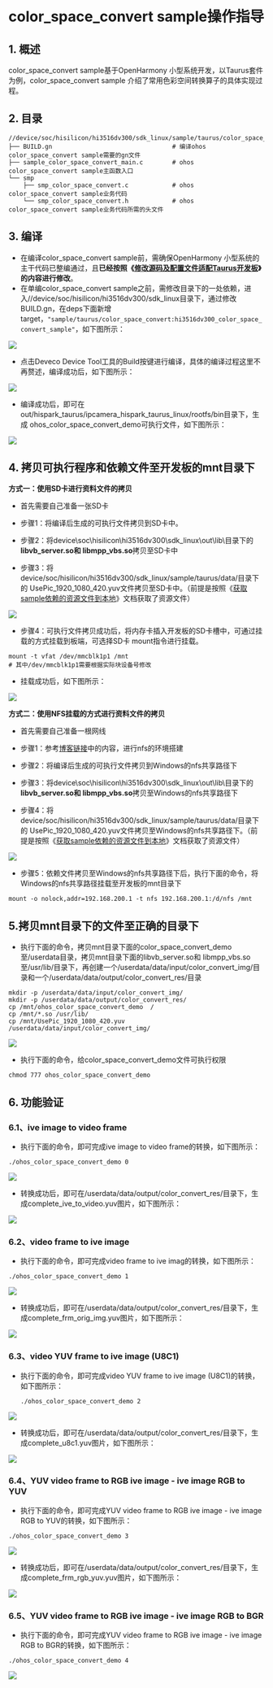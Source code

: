 # color_space_convert sample操作指导

## 1. 概述

color_space_convert  sample基于OpenHarmony 小型系统开发，以Taurus套件为例，color_space_convert sample 介绍了常用色彩空间转换算子的具体实现过程。

## 2. 目录

```shell
//device/soc/hisilicon/hi3516dv300/sdk_linux/sample/taurus/color_space_convert
├── BUILD.gn                   				 # 编译ohos color_space_convert sample需要的gn文件
├── sample_color_space_convert_main.c        # ohos color_space_convert sample主函数入口
└── smp
    ├── smp_color_space_convert.c       	 # ohos color_space_convert sample业务代码
    └── smp_color_space_convert.h       	 # ohos color_space_convert sample业务代码所需的头文件
```

## 3. 编译

* 在编译color_space_convert  sample前，需确保OpenHarmony 小型系统的主干代码已整编通过，且**已经按照《[修改源码及配置文件适配Taurus开发板](../doc/2.2.1.%E4%BF%AE%E6%94%B9%E6%BA%90%E7%A0%81%E5%8F%8A%E9%85%8D%E7%BD%AE%E6%96%87%E4%BB%B6%E9%80%82%E9%85%8DTaurus%E5%BC%80%E5%8F%91%E6%9D%BF.md)》的内容进行修改**。
* 在单编color_space_convert  sample之前，需修改目录下的一处依赖，进入//device/soc/hisilicon/hi3516dv300/sdk_linux目录下，通过修改BUILD.gn，在deps下面新增target，``"sample/taurus/color_space_convert:hi3516dv300_color_space_convert_sample"``，如下图所示：

![](../doc/figures/hispark_taurus_color_space_convert_sample/061.%E4%BF%AE%E6%94%B9buildgn.png)

* 点击Deveco Device Tool工具的Build按键进行编译，具体的编译过程这里不再赘述，编译成功后，如下图所示：

![](../doc/figures/hispark_taurus_helloworld_sample/0002-build%20success.png)

* 编译成功后，即可在out/hispark_taurus/ipcamera_hispark_taurus_linux/rootfs/bin目录下，生成 ohos_color_space_convert_demo可执行文件，如下图所示：

![](../doc/figures/hispark_taurus_color_space_convert_sample/058%E7%94%9F%E6%88%90%E5%8F%AF%E6%89%A7%E8%A1%8C%E7%A8%8B%E5%BA%8F.png)

## 4. 拷贝可执行程序和依赖文件至开发板的mnt目录下

**方式一：使用SD卡进行资料文件的拷贝**

* 首先需要自己准备一张SD卡

* 步骤1：将编译后生成的可执行文件拷贝到SD卡中。

* 步骤2：将device\soc\hisilicon\hi3516dv300\sdk_linux\out\lib\目录下的**libvb_server.so和 libmpp_vbs.so**拷贝至SD卡中
* 步骤3：将device/soc/hisilicon/hi3516dv300/sdk_linux/sample/taurus/data/目录下的 UsePic_1920_1080_420.yuv文件拷贝至SD卡中。（前提是按照《[获取sample依赖的资源文件到本地](../doc/6.2.%E8%8E%B7%E5%8F%96sample%E4%BE%9D%E8%B5%96%E7%9A%84%E8%B5%84%E6%BA%90%E6%96%87%E4%BB%B6%E5%88%B0%E6%9C%AC%E5%9C%B0.md)》文档获取了资源文件）

![](../doc/figures/hispark_taurus_color_space_convert_sample/062%E5%A4%8D%E5%88%B6%E5%8F%AF%E6%89%A7%E8%A1%8C%E7%A8%8B%E5%BA%8F%E5%92%8C%E4%BE%9D%E8%B5%96%E6%96%87%E4%BB%B6%E8%87%B3SD%E5%8D%A1.png)

* 步骤4：可执行文件拷贝成功后，将内存卡插入开发板的SD卡槽中，可通过挂载的方式挂载到板端，可选择SD卡 mount指令进行挂载。

```shell
mount -t vfat /dev/mmcblk1p1 /mnt
# 其中/dev/mmcblk1p1需要根据实际块设备号修改
```

* 挂载成功后，如下图所示：

![](../doc/figures/hispark_taurus_color_space_convert_sample/063%E5%8A%A0%E8%BD%BDSD%E5%8D%A1%E8%87%B3%E5%BC%80%E5%8F%91%E6%9D%BF.png)

**方式二：使用NFS挂载的方式进行资料文件的拷贝**

* 首先需要自己准备一根网线
* 步骤1：参考[博客链接](https://blog.csdn.net/Wu_GuiMing/article/details/115872995?spm=1001.2014.3001.5501)中的内容，进行nfs的环境搭建

* 步骤2：将编译后生成的可执行文件拷贝到Windows的nfs共享路径下

* 步骤3：将device\soc\hisilicon\hi3516dv300\sdk_linux\out\lib\目录下的**libvb_server.so和 libmpp_vbs.so**拷贝至Windows的nfs共享路径下

* 步骤4：将device/soc/hisilicon/hi3516dv300/sdk_linux/sample/taurus/data/目录下的 UsePic_1920_1080_420.yuv文件拷贝至Windows的nfs共享路径下。（前提是按照《[获取sample依赖的资源文件到本地](../doc/6.2.%E8%8E%B7%E5%8F%96sample%E4%BE%9D%E8%B5%96%E7%9A%84%E8%B5%84%E6%BA%90%E6%96%87%E4%BB%B6%E5%88%B0%E6%9C%AC%E5%9C%B0.md)》文档获取了资源文件）

![](../doc/figures/hispark_taurus_color_space_convert_sample/066%E6%8A%8A%E5%8F%AF%E6%89%A7%E8%A1%8C%E6%96%87%E4%BB%B6%E5%92%8C%E4%BE%9D%E8%B5%96%E6%96%87%E4%BB%B6%E6%8B%B7%E8%B4%9D%E8%87%B3nfs.png)

* 步骤5：依赖文件拷贝至Windows的nfs共享路径下后，执行下面的命令，将Windows的nfs共享路径挂载至开发板的mnt目录下

```
mount -o nolock,addr=192.168.200.1 -t nfs 192.168.200.1:/d/nfs /mnt
```

## 5.拷贝mnt目录下的文件至正确的目录下

* 执行下面的命令，拷贝mnt目录下面的color_space_convert_demo至/userdata目录，拷贝mnt目录下面的libvb_server.so和 libmpp_vbs.so至/usr/lib/目录下，再创建一个/userdata/data/input/color_convert_img/目录和一个/userdata/data/output/color_convert_res/目录

```
mkdir -p /userdata/data/input/color_convert_img/
mkdir -p /userdata/data/output/color_convert_res/
cp /mnt/ohos_color_space_convert_demo  /
cp /mnt/*.so /usr/lib/
cp /mnt/UsePic_1920_1080_420.yuv /userdata/data/input/color_convert_img/
```

![](../doc/figures/hispark_taurus_color_space_convert_sample/064%E5%88%9B%E5%BB%BA%E4%B8%A4%E4%B8%AA%E6%96%87%E4%BB%B6%E5%A4%B9%E5%B9%B6%E6%8B%B7%E8%B4%9D%E4%BE%9D%E8%B5%96%E6%96%87%E4%BB%B6%E8%87%B3%E5%AF%B9%E5%BA%94%E7%9B%AE%E5%BD%95%E4%B8%8B.png)

* 执行下面的命令，给color_space_convert_demo文件可执行权限

```
chmod 777 ohos_color_space_convert_demo
```

## 6. 功能验证

### 6.1、ive image to video frame

* 执行下面的命令，即可完成ive image to video frame的转换，如下图所示：

```
./ohos_color_space_convert_demo 0
```

![](../doc/figures/hispark_taurus_color_space_convert_sample/043videoframetoiveimage.png)

* 转换成功后，即可在/userdata/data/output/color_convert_res/目录下，生成complete_ive_to_video.yuv图片，如下图所示：

![](../doc/figures/hispark_taurus_color_space_convert_sample/043%E5%BE%97%E5%88%B0yuv%E7%9A%84output%E6%96%87%E4%BB%B6.png)

### 6.2、video frame to ive image

* 执行下面的命令，即可完成video frame to ive imag的转换，如下图所示：

```
./ohos_color_space_convert_demo 1
```

![](../doc/figures/hispark_taurus_color_space_convert_sample/044videoyuvframetoiveimage.png)

* 转换成功后，即可在/userdata/data/output/color_convert_res/目录下，生成complete_frm_orig_img.yuv图片，如下图所示：

![](../doc/figures/hispark_taurus_color_space_convert_sample/044%E5%BE%97%E5%88%B0orig_img%E6%96%87%E4%BB%B6.png)

### 6.3、video YUV frame to ive image (U8C1)

* 执行下面的命令，即可完成video YUV frame to ive image (U8C1)的转换，如下图所示：

  ```
  ./ohos_color_space_convert_demo 2
  ```

![](../doc/figures/hispark_taurus_color_space_convert_sample/045yuvvideoframetorgbiveimage.png)

* 转换成功后，即可在/userdata/data/output/color_convert_res/目录下，生成complete_u8c1.yuv图片，如下图所示：

![](../doc/figures/hispark_taurus_color_space_convert_sample/045%E5%BE%97%E5%88%B0yuv%E7%9A%84u8c1%E6%96%87%E4%BB%B6.png)

### 6.4、YUV video frame to RGB ive image - ive image RGB to YUV

* 执行下面的命令，即可完成YUV video frame to RGB ive image - ive image RGB to YUV的转换，如下图所示：

```
./ohos_color_space_convert_demo 3
```

![](../doc/figures/hispark_taurus_color_space_convert_sample/065bgrimgtoyuv.png)

* 转换成功后，即可在/userdata/data/output/color_convert_res/目录下，生成complete_frm_rgb_yuv.yuv图片，如下图所示：

![](../doc/figures/hispark_taurus_color_space_convert_sample/065%E5%BE%97%E5%88%B0bgrtoyuv%E6%96%87%E4%BB%B6.png)

### 6.5、YUV video frame to RGB ive image - ive image RGB to BGR

* 执行下面的命令，即可完成YUV video frame to RGB ive image - ive image RGB to BGR的转换，如下图所示：

```
./ohos_color_space_convert_demo 4
```

![](../doc/figures/hispark_taurus_color_space_convert_sample/046yuvvideoframetorgbiveimage.png)







